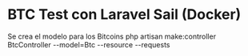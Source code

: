 # BTC Test con Laravel Sail (Docker)


Se crea el modelo para los Bitcoins
php artisan make:controller BtcController --model=Btc --resource --requests